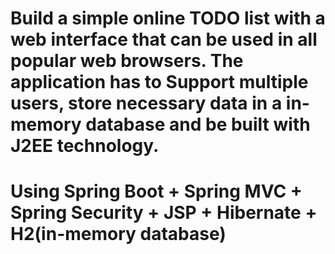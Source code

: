 # Build a simple online TODO list with a web interface that can be used in all popular web browsers. The application has to Support multiple users, store necessary data in a in-memory database and be built with J2EE technology.


# Using Spring Boot + Spring MVC + Spring Security + JSP + Hibernate + H2(in-memory database)

